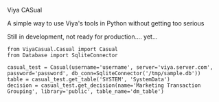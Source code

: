 Viya CASual

A simple way to use Viya's tools in Python without getting too serious

Still in development, not ready for production....  yet...

    from ViyaCasual.Casual import Casual
    from Database import SqliteConnector

    casual_test = Casual(username='username', server='viya.server.com', password='password', db_conn=SqliteConnector('/tmp/sample.db'))
    table = casual_test.get_table('SYSTEM', 'SystemData')
    decision = casual_test.get_decision(name='Marketing Transaction Grouping', library='public', table_name='dm_table')
    
